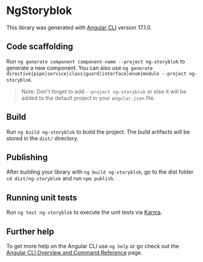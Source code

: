 # NgStoryblok

This library was generated with [Angular CLI](https://github.com/angular/angular-cli) version 17.1.0.

## Code scaffolding

Run `ng generate component component-name --project ng-storyblok` to generate a new component. You can also use
`ng generate directive|pipe|service|class|guard|interface|enum|module --project ng-storyblok`.

> Note: Don't forget to add `--project ng-storyblok` or else it will be added to the default project in your
> `angular.json` file.

## Build

Run `ng build ng-storyblok` to build the project. The build artifacts will be stored in the `dist/` directory.

## Publishing

After building your library with `ng build ng-storyblok`, go to the dist folder `cd dist/ng-storyblok` and run
`npm publish`.

## Running unit tests

Run `ng test ng-storyblok` to execute the unit tests via [Karma](https://karma-runner.github.io).

## Further help

To get more help on the Angular CLI use `ng help` or go check out the
[Angular CLI Overview and Command Reference](https://angular.io/cli) page.
